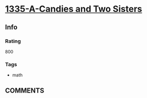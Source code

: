 # [1335-A-Candies and Two Sisters](https://codeforces.com/problemset/problem/1335/A)

## Info

### Rating

800

### Tags

- math

## __COMMENTS__

> 
